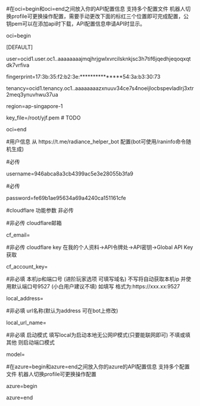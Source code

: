 \#在oci=begin和oci=end之间放入你的API配置信息 支持多个配置文件 机器人切换profile可更换操作配置，需要手动更改下面的标红三个位置即可完成配置，公钥pem可以在添加api时下载，API配置信息申请API时显示。

oci=begin

\[DEFAULT\]

user=ocid1\.user\.oc1\.\.aaaaaaaajmqjhrjgwlxvrcilsknkjsc3h7tif6jqedhjeqoqxqtdk7vrfiva

fingerprint=17:3b:35:f2:b2:3e:\*\*\*\*\*\*\*\*\*\*\*\*\*\*\*54:3a:b3:30:73

tenancy=ocid1\.tenancy\.oc1\.\.aaaaaaaazxnuuv34ce7s4noeijlocbspevladlrj3xtr2meq3ynuvhwu37ua

region=ap\-singapore\-1

key\_file=/root/yjf\.pem \# TODO

oci=end

\#用户信息 从 https://t\.me/radiance\_helper\_bot 配置\(bot可使用/raninfo命令随机生成\)

\#必传

username=946abca8a3cb4399ac5e3e28055b3fa9

\#必传

password=fe69b1ae95634a69a4240ca151161cfe

\#cloudflare 功能参数 非必传

\#非必传 cloudflare邮箱

cf\_email=

\#非必传 cloudflare key 在我的个人资料\->API令牌处\->API密钥\->Global API Key	获取

cf\_account\_key=

\#非必填 本机ip和端口号 \(进阶玩家选项 可填写域名\) 不写将自动获取本机ip 并使用默认端口号9527 \(小白用户建议不填\) 如填写 格式为:https://xxx\.xx:9527

local\_address=

\#非必填 url名称\(默认为address 可在bot上修改\)

local\_url\_name=

\#非必填 启动模式 填写local为启动本地无公网IP模式\(只要能联网即可\) 不填或填其他 则启动端口模式

model=

\#在azure=begin和azure=end之间放入你的azure的API配置信息 支持多个配置文件 机器人切换profile可更换操作配置

azure=begin

azure=end

